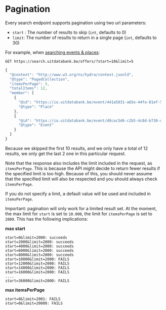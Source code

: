 ---
---

# Pagination

Every search endpoint supports pagination using two url parameters:

* `start` : The number of results to skip \(`int`, defaults to 0\)
* `limit`: The number of results to return in a single page \(`int`, defaults to 30\)

For example, when [searching events & places](../../searching/offers-endpoint):

```
GET https://search.uitdatabank.be/offers/?start=10&limit=5
```

```js
{
  "@context": "http://www.w3.org/ns/hydra/context.jsonld",
  "@type": "PagedCollection",
  "itemsPerPage": 5,
  "totalItems": 12,
  "member": [
    {
      "@id": "https://io.uitdatabank.be/event/441a5831-a65e-44fa-81ef-5c47e9c57a05",
      "@type": "Place"
    },
    {
      "@id": "https://io.uitdatabank.be/event/d8cac5d6-c2b5-4c8d-b730-d9801a920c89",
      "@type": "Event"
    }
  ]
}
```

Because we skipped the first 10 results, and we only have a total of 12 results, we only get the last 2 one in this particular request.

Note that the response also includes the limit included in the request, as `itemsPerPage`. This is because the API might decide to return fewer results if the specified limit is too high. Because of this, you should never assume that the specified limit will also be respected and you should always check `itemsPerPage`.

If you do not specify a limit, a default value will be used and included in `itemsPerPage`.

Important: pagination will only work for a limited result set. At the moment, the max limit for `start` is set to `10.000`, the limit for `itemsPerPage` is set to `2000`. This has the following implications:

**max start**
```
start=0&limit=2000: succeeds
start=2000&limit=2000: succeeds
start=4000&limit=2000: succeeds
start=6000&limit=2000: succeeds
start=8000&limit=2000: succeeds
start=10000&limit=2000: FAILS
start=12000&limit=2000: FAILS
start=14000&limit=2000: FAILS
start=16000&limit=2000: FAILS
....
start=36000&limit=2000: FAILS
```

**max itemsPerPage**
```
start=0&limit=2001: FAILS
start=0&limit=20000: FAILS
```
